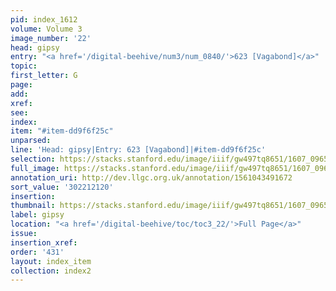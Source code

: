```yaml
---
pid: index_1612
volume: Volume 3
image_number: '22'
head: gipsy
entry: "<a href='/digital-beehive/num3/num_0840/'>623 [Vagabond]</a>"
topic:
first_letter: G
page:
add:
xref:
see:
index:
item: "#item-dd9f6f25c"
unparsed:
line: 'Head: gipsy|Entry: 623 [Vagabond]|#item-dd9f6f25c'
selection: https://stacks.stanford.edu/image/iiif/gw497tq8651/1607_0965/408,2120,363,143/full/0/default.jpg
full_image: https://stacks.stanford.edu/image/iiif/gw497tq8651/1607_0965/full/full/0/default.jpg
annotation_uri: http://dev.llgc.org.uk/annotation/1561043491672
sort_value: '302212120'
insertion:
thumbnail: https://stacks.stanford.edu/image/iiif/gw497tq8651/1607_0965/408,2120,363,143/150,/0/default.jpg
label: gipsy
location: "<a href='/digital-beehive/toc/toc3_22/'>Full Page</a>"
issue:
insertion_xref:
order: '431'
layout: index_item
collection: index2
---
```

